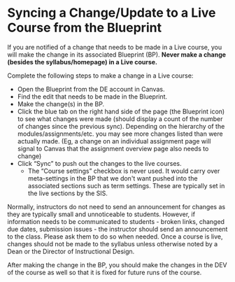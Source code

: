 # Syncing a Change/Update to a Live Course from the Blueprint
If you are notified of a change that needs to be made in a Live course, you will make the change in its associated Blueprint (BP). **Never make a change (besides the syllabus/homepage) in a Live course.**

Complete the following steps to make a change in a Live course:
- Open the Blueprint from the DE account in Canvas.
- Find the edit that needs to be made in the Blueprint.
- Make the change(s) in the BP.
- Click the blue tab on the right hand side of the page (the Blueprint icon) to see what changes were made (should display a count of the number of changes since the previous sync). Depending on the hierarchy of the modules/assignments/etc. you may see more changes listed than were actually made. (Eg, a change on an individual assignment page will signal to Canvas that the assignment overview page also needs to change)
- Click “Sync” to push out the changes to the live courses.
  - The “Course settings” checkbox is never used. It would carry over meta-settings in the BP that we don't want pushed into the associated sections such as term settings. These are typically set in the live sections by the SIS.

Normally, instructors do not need to send an announcement for changes as they are typically small and unnoticeable to students. However, if information needs to be communicated to students - broken links, changed due dates, submission issues - the instructor should send an announcement to the class. Please ask them to do so when needed. Once a course is live, changes should not be made to the syllabus unless otherwise noted by a Dean or the Director of Instructional Design.

After making the change in the BP, you should make the changes in the DEV of the course as well so that it is fixed for future runs of the course. 



